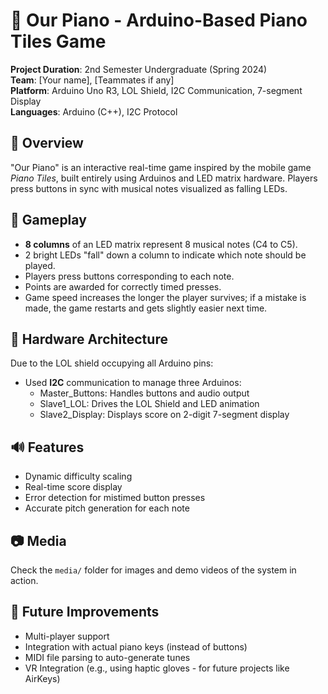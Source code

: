 # 🎹 Our Piano - Arduino-Based Piano Tiles Game

**Project Duration**: 2nd Semester Undergraduate (Spring 2024)  
**Team**: [Your name], [Teammates if any]  
**Platform**: Arduino Uno R3, LOL Shield, I2C Communication, 7-segment Display  
**Languages**: Arduino (C++), I2C Protocol

## 🔧 Overview
"Our Piano" is an interactive real-time game inspired by the mobile game *Piano Tiles*, built entirely using Arduinos and LED matrix hardware. Players press buttons in sync with musical notes visualized as falling LEDs.

## 🧠 Gameplay
- **8 columns** of an LED matrix represent 8 musical notes (C4 to C5).
- 2 bright LEDs "fall" down a column to indicate which note should be played.
- Players press buttons corresponding to each note.
- Points are awarded for correctly timed presses.
- Game speed increases the longer the player survives; if a mistake is made, the game restarts and gets slightly easier next time.

## 🔄 Hardware Architecture
Due to the LOL shield occupying all Arduino pins:
- Used **I2C** communication to manage three Arduinos:
  - Master_Buttons: Handles buttons and audio output
  - Slave1_LOL: Drives the LOL Shield and LED animation
  - Slave2_Display: Displays score on 2-digit 7-segment display

## 🔊 Features
- Dynamic difficulty scaling
- Real-time score display
- Error detection for mistimed button presses
- Accurate pitch generation for each note

## 📷 Media
Check the `media/` folder for images and demo videos of the system in action.

## 🔗 Future Improvements
- Multi-player support
- Integration with actual piano keys (instead of buttons)
- MIDI file parsing to auto-generate tunes
- VR Integration (e.g., using haptic gloves - for future projects like AirKeys)


